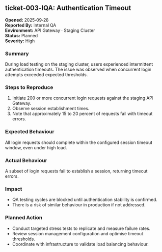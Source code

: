 ## ticket‑003‑IQA: Authentication Timeout

**Opened:** 2025‑09‑28  
**Reported By:** Internal QA  
**Environment:** API Gateway · Staging Cluster  
**Status:** Planned  
**Severity:** High  

### Summary  
During load testing on the staging cluster, users experienced intermittent authentication timeouts. The issue was observed when concurrent login attempts exceeded expected thresholds.  

### Steps to Reproduce  
1. Initiate 200 or more concurrent login requests against the staging API Gateway.  
2. Observe session establishment times.  
3. Note that approximately 15 to 20 percent of requests fail with timeout errors.  

### Expected Behaviour  
All login requests should complete within the configured session timeout window, even under high load.  

### Actual Behaviour  
A subset of login requests fail to establish a session, returning timeout errors.  

### Impact  
- QA testing cycles are blocked until authentication stability is confirmed.  
- There is a risk of similar behaviour in production if not addressed.  

### Planned Action  
- Conduct targeted stress tests to replicate and measure failure rates.  
- Review session management configuration and optimise timeout thresholds.  
- Coordinate with infrastructure to validate load balancing behaviour.  

